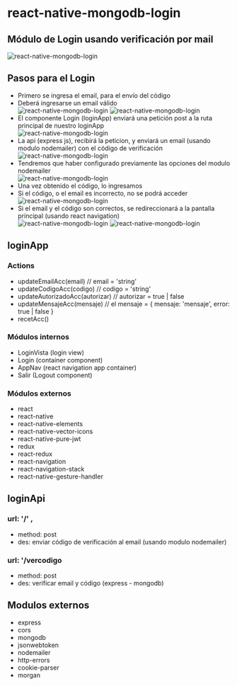# react-native-mongodb-login
## Módulo de Login usando verificación por mail
![react-native-mongodb-login](./imagenes/0.png)

## Pasos para el Login
- Primero se ingresa el email, para el envío del código
- Deberá ingresarse un email válido\
![react-native-mongodb-login](./imagenes/error1.png)
![react-native-mongodb-login](./imagenes/1.png)
- El componente Login (loginApp) enviará una petición post a la ruta principal de nuestro loginApp\
![react-native-mongodb-login](./imagenes/2.png)
- La api (express js), recibirá la peticion, y enviará un email (usando modulo nodemailer) con el código de verificación\
![react-native-mongodb-login](./imagenes/3.png)
- Tendremos que haber configurado previamente las opciones del modulo nodemailer\
![react-native-mongodb-login](./imagenes/6.png)
- Una vez obtenido el código, lo ingresamos
- Si el código, o el email es incorrecto, no se podrá acceder\
![react-native-mongodb-login](./imagenes/error2.png)
- Si el email y el código son correctos, se redireccionará a la pantalla principal (usando react navigation)\
![react-native-mongodb-login](./imagenes/4.png)
![react-native-mongodb-login](./imagenes/5.png)

## loginApp 
### Actions
- updateEmailAcc(email) // email = 'string'
- updateCodigoAcc(codigo) // codigo = 'string'
- updateAutorizadoAcc(autorizar) // autorizar = true | false
- updateMensajeAcc(mensaje) // el mensaje = { mensaje: 'mensaje', error: true | false }
- recetAcc()

### Módulos internos
- LoginVista (login view)
- Login (container component)
- AppNav (react navigation app container)
- Salir (Logout component)

### Módulos externos
- react
- react-native
- react-native-elements
- react-native-vector-icons
- react-native-pure-jwt
- redux
- react-redux
- react-navigation
- react-navigation-stack
- react-native-gesture-handler

## loginApi

### url: '/' , 
- method: post
- des: enviar código de verificación al email (usando modulo nodemailer)

### url: '/vercodigo
- method: post
- des: verificar email y código (express - mongodb)

## Modulos externos
- express
- cors
- mongodb
- jsonwebtoken
- nodemailer
- http-errors
- cookie-parser
- morgan



